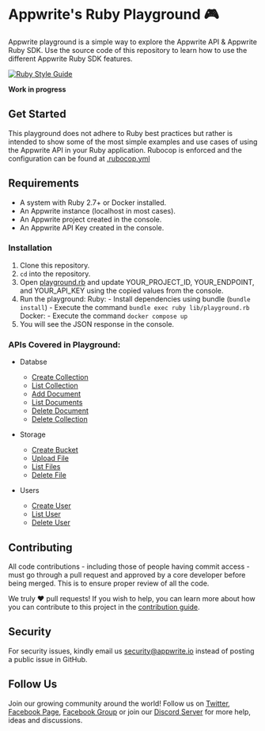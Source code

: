 # Appwrite's Ruby Playground 🎮

Appwrite playground is a simple way to explore the Appwrite API & Appwrite Ruby SDK. Use the source code of this repository to learn how to use the different Appwrite Ruby SDK features.

[![Ruby Style Guide](https://img.shields.io/badge/code_style-community-brightgreen.svg)](https://rubystyle.guide)

**Work in progress**

## Get Started

This playground does not adhere to Ruby best practices but rather is intended to show some of the most simple examples and use cases of using the Appwrite API in your Ruby application. Rubocop is enforced and the configuration can be found at [.rubocop.yml](.rubocop.yml)

## Requirements 
* A system with Ruby 2.7+ or Docker installed.
* An Appwrite instance (localhost in most cases).
* An Appwrite project created in the console.
* An Appwrite API Key created in the console.

### Installation
1. Clone this repository.
2. `cd` into the repository.
4. Open [playground.rb](./lib/playground.rb) and update YOUR_PROJECT_ID, YOUR_ENDPOINT, and YOUR_API_KEY using the copied values from the console.
5. Run the playground:
    Ruby:
        - Install dependencies using bundle (`bundle install`)
        - Execute the command `bundle exec ruby lib/playground.rb`
    Docker:
        - Execute the command `docker compose up`
6. You will see the JSON response in the console.

### APIs Covered in Playground:

- Databse
    * [Create Collection](./lib/playground.rb#L53)
    * [List Collection](./lib/playground.rb#L111)
    * [Add Document](./lib/playground.rb#L129)
    * [List Documents](./lib/playground.rb#L148)
    * [Delete Document](./lib/playground.rb#L157)
    * [Delete Collection](./lib/playground.rb#L120)

- Storage
    * [Create Bucket](./lib/playground.rb#L169)
    * [Upload File](./lib/playground.rb#L183)
    * [List Files](./lib/playground.rb#L198)
    * [Delete File](./lib/playground.rb#L207)

- Users
    * [Create User](./lib/playground.rb#L13)
    * [List User](./lib/playground.rb#L29)
    * [Delete User](./lib/playground.rb#L38)

## Contributing

All code contributions - including those of people having commit access - must go through a pull request and approved by a core developer before being merged. This is to ensure proper review of all the code.

We truly ❤️ pull requests! If you wish to help, you can learn more about how you can contribute to this project in the [contribution guide](https://github.com/appwrite/appwrite/blob/master/CONTRIBUTING.md).

## Security

For security issues, kindly email us [security@appwrite.io](mailto:security@appwrite.io) instead of posting a public issue in GitHub.

## Follow Us

Join our growing community around the world! Follow us on [Twitter](https://twitter.com/appwrite), [Facebook Page](https://www.facebook.com/appwrite.io), [Facebook Group](https://www.facebook.com/groups/appwrite.developers/) or join our [Discord Server](https://appwrite.io/discord) for more help, ideas and discussions.

